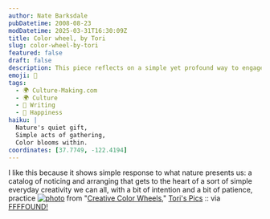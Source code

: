 ```yaml
---
author: Nate Barksdale
pubDatetime: 2008-08-23
modDatetime: 2025-03-31T16:30:09Z
title: Color wheel, by Tori
slug: color-wheel-by-tori
featured: false
draft: false
description: This piece reflects on a simple yet profound way to engage with nature through creativity and mindfulness.
emoji: 🌿
tags:
  - 🌍 Culture-Making.com
  - 🌍 Culture
  - 📝 Writing
  - 🌸 Happiness
haiku: |
  Nature's quiet gift,  
  Simple acts of gathering,  
  Color blooms within.
coordinates: [37.7749, -122.4194]
---
```


I like this because it shows simple response to what nature presents us: a catalog of noticing and arranging that gets to the heart of a sort of simple everyday creativity we can all, with a bit of intention and a bit of patience, practice
[![photo](http://culture-making.com/media/pic_11974362633156.jpg)](http://torispics.com/pic-524-Creative-Color-Wheels)
from "[Creative Color Wheels](http://torispics.com/pic-524-Creative-Color-Wheels)," [Tori's Pics](http://torispics.com/pic-524-Creative-Color-Wheels) :: via [FFFFOUND!](https://www.google.com/search?q=%22FFFFOUND%21%22%20ffffound.com)

